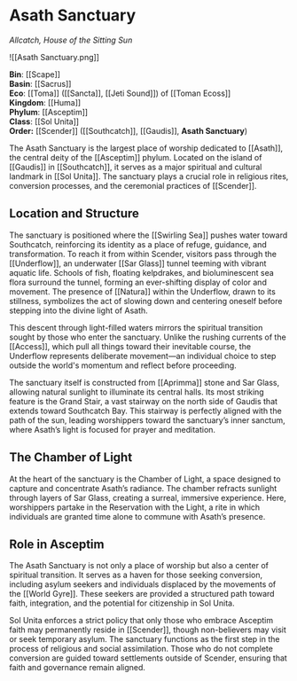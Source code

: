 # Asath Sanctuary

_Allcatch, House of the Sitting Sun_

![[Asath Sanctuary.png]]

**Bin**: [[Scape]]  
**Basin**: [[Sacrus]]  
**Eco**: [[Toma]] ([[Sancta]], [[Jeti Sound]]) of [[Toman Ecoss]]  
**Kingdom**: [[Huma]]  
**Phylum**: [[Asceptim]]  
**Class**: [[Sol Unita]]  
**Order:** [[Scender]] ([[Southcatch]], [[Gaudis]], **Asath Sanctuary**)

The Asath Sanctuary is the largest place of worship dedicated to [[Asath]], the central deity of the [[Asceptim]] phylum. Located on the island of [[Gaudis]] in [[Southcatch]], it serves as a major spiritual and cultural landmark in [[Sol Unita]]. The sanctuary plays a crucial role in religious rites, conversion processes, and the ceremonial practices of [[Scender]].

## Location and Structure

The sanctuary is positioned where the [[Swirling Sea]] pushes water toward Southcatch, reinforcing its identity as a place of refuge, guidance, and transformation. To reach it from within Scender, visitors pass through the [[Underflow]], an underwater [[Sar Glass]] tunnel teeming with vibrant aquatic life. Schools of fish, floating kelpdrakes, and bioluminescent sea flora surround the tunnel, forming an ever-shifting display of color and movement. The presence of [[Natura]] within the Underflow, drawn to its stillness, symbolizes the act of slowing down and centering oneself before stepping into the divine light of Asath.

This descent through light-filled waters mirrors the spiritual transition sought by those who enter the sanctuary. Unlike the rushing currents of the [[Access]], which pull all things toward their inevitable course, the Underflow represents deliberate movement—an individual choice to step outside the world's momentum and reflect before proceeding.

The sanctuary itself is constructed from [[Aprimma]] stone and Sar Glass, allowing natural sunlight to illuminate its central halls. Its most striking feature is the Grand Stair, a vast stairway on the north side of Gaudis that extends toward Southcatch Bay. This stairway is perfectly aligned with the path of the sun, leading worshippers toward the sanctuary’s inner sanctum, where Asath’s light is focused for prayer and meditation.

## The Chamber of Light

At the heart of the sanctuary is the Chamber of Light, a space designed to capture and concentrate Asath’s radiance. The chamber refracts sunlight through layers of Sar Glass, creating a surreal, immersive experience. Here, worshippers partake in the Reservation with the Light, a rite in which individuals are granted time alone to commune with Asath’s presence.


## Role in Asceptim

The Asath Sanctuary is not only a place of worship but also a center of spiritual transition. It serves as a haven for those seeking conversion, including asylum seekers and individuals displaced by the movements of the [[World Gyre]]. These seekers are provided a structured path toward faith, integration, and the potential for citizenship in Sol Unita.

Sol Unita enforces a strict policy that only those who embrace Asceptim faith may permanently reside in [[Scender]], though non-believers may visit or seek temporary asylum. The sanctuary functions as the first step in the process of religious and social assimilation. Those who do not complete conversion are guided toward settlements outside of Scender, ensuring that faith and governance remain aligned.
